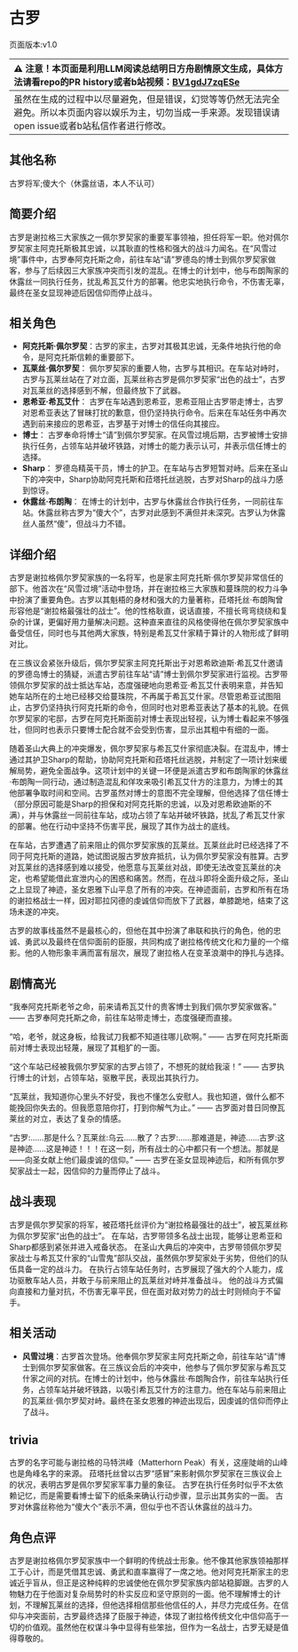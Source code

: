 # 古罗
页面版本:v1.0
 

| :warning: 注意！本页面是利用LLM阅读总结明日方舟剧情原文生成，具体方法请看repo的PR history或者b站视频：[BV1gdJ7zqESe](https://www.bilibili.com/video/BV1gdJ7zqESe/)         |
|:----------------------------|
| 虽然在生成的过程中以尽量避免，但是错误，幻觉等等仍然无法完全避免。所以本页面内容以娱乐为主，切勿当成一手来源。发现错误请open issue或者b站私信作者进行修改。|



## 其他名称
古罗将军;傻大个（休露丝语，本人不认可）
## 简要介绍
古罗是谢拉格三大家族之一佩尔罗契家的重要军事领袖，担任将军一职。他对佩尔罗契家主阿克托斯极其忠诚，以其耿直的性格和强大的战斗力闻名。在“风雪过境”事件中，古罗奉阿克托斯之命，前往车站“请”罗德岛的博士到佩尔罗契家做客，参与了后续因三大家族冲突而引发的混乱。在博士的计划中，他与布朗陶家的休露丝一同执行任务，扰乱希瓦艾什方的部署。他忠实地执行命令，不伤害无辜，最终在圣女显现神迹后因信仰而停止战斗。
## 相关角色
-   **阿克托斯·佩尔罗契**：古罗的家主，古罗对其极其忠诚，无条件地执行他的命令，是阿克托斯信赖的重要部下。
-   **瓦莱丝·佩尔罗契**： 佩尔罗契家的重要人物，古罗与其相识。在车站对峙时，古罗与瓦莱丝站在了对立面，瓦莱丝称古罗是佩尔罗契家“出色的战士”，古罗对瓦莱丝的选择感到不解，但最终放下了武器。
-   **恩希亚·希瓦艾什**： 古罗在车站遇到恩希亚，恩希亚阻止古罗带走博士，古罗对恩希亚表达了冒昧打扰的歉意，但仍坚持执行命令。后来在车站任务中再次遇到前来接应的恩希亚，古罗基于对博士的信任向其接应。
-   **博士**： 古罗奉命将博士“请”到佩尔罗契家。在风雪过境后期，古罗被博士安排执行任务，占领车站并破坏铁路，对博士的能力表示认可，并表示信任博士的选择。
-   **Sharp**： 罗德岛精英干员，博士的护卫。在车站与古罗短暂对峙。后来在圣山下的冲突中，Sharp协助阿克托斯和菈塔托丝逃脱，古罗对Sharp的战斗力感到惊讶。
-   **休露丝·布朗陶**： 在博士的计划中，古罗与休露丝合作执行任务，一同前往车站。休露丝称古罗为“傻大个”，古罗对此感到不满但并未深究。古罗认为休露丝人虽然“傻”，但战斗力不错。
## 详细介绍
古罗是谢拉格佩尔罗契家族的一名将军，也是家主阿克托斯·佩尔罗契非常信任的部下。他首次在“风雪过境”活动中登场，并在谢拉格三大家族和蔓珠院的权力斗争中扮演了重要角色。古罗以其魁梧的身材和强大的力量著称，菈塔托丝·布朗陶曾形容他是“谢拉格最强壮的战士”。他的性格耿直，说话直接，不擅长弯弯绕绕和复杂的计谋，更偏好用力量解决问题。这种直来直往的风格使得他在佩尔罗契家族中备受信任，同时也与其他两大家族，特别是希瓦艾什家精于算计的人物形成了鲜明对比。

在三族议会紧张升级后，佩尔罗契家主阿克托斯出于对恩希欧迪斯·希瓦艾什邀请的罗德岛博士的猜疑，派遣古罗前往车站“请”博士到佩尔罗契家进行监视。古罗带领佩尔罗契家的战士抵达车站，态度强硬地向恩希亚·希瓦艾什表明来意，并告知她车站所在的土地已经移交给蔓珠院，不再属于希瓦艾什家。尽管恩希亚试图阻止，古罗仍坚持执行阿克托斯的命令，但同时也对恩希亚表达了基本的礼貌。在佩尔罗契家的宅邸，古罗在阿克托斯面前对博士表现出轻视，认为博士看起来不够强壮，但同时也表示只要博士配合就不会受到伤害，显示出其粗中有细的一面。

随着圣山大典上的冲突爆发，佩尔罗契家与希瓦艾什家彻底决裂。在混乱中，博士通过其护卫Sharp的帮助，协助阿克托斯和菈塔托丝逃脱，并制定了一项计划来缓解局势，避免全面战争。这项计划中的关键一环便是派遣古罗和布朗陶家的休露丝·布朗陶一同行动，通过制造混乱和佯攻来吸引希瓦艾什方的注意力，为博士的其他部署争取时间和空间。古罗虽然对博士的意图不完全理解，但他选择了信任博士（部分原因可能是Sharp的担保和对阿克托斯的忠诚，以及对恩希欧迪斯的不满），并与休露丝一同前往车站，成功占领了车站并破坏铁路，扰乱了希瓦艾什家的部署。他在行动中坚持不伤害平民，展现了其作为战士的底线。

在车站，古罗遭遇了前来阻止的佩尔罗契家族的瓦莱丝。瓦莱丝此时已经选择了不同于阿克托斯的道路，她试图说服古罗放弃抵抗，认为佩尔罗契家没有胜算。古罗对瓦莱丝的选择感到难以接受，他愿意与瓦莱丝对战，即使无法改变瓦莱丝的决定，也希望能借此宣泄内心的困惑和痛苦。然而，在战斗即将全面升级之际，圣山之上显现了神迹，圣女恩雅下山平息了所有的冲突。在神迹面前，古罗和所有在场的谢拉格战士一样，因对耶拉冈德的虔诚信仰而放下了武器，单膝跪地，结束了这场未遂的冲突。

古罗的故事线虽然不是最核心的，但他在其中扮演了串联和执行的角色，他的忠诚、勇武以及最终在信仰面前的臣服，共同构成了谢拉格传统文化和力量的一个缩影。他的人物形象丰满而富有层次，展现了谢拉格人在变革浪潮中的挣扎与选择。
## 剧情高光
“我奉阿克托斯老爷之命，前来请希瓦艾什的贵客博士到我们佩尔罗契家做客。”
—— 古罗奉阿克托斯之命，前往车站带走博士，态度强硬而直接。

“哈，老爷，就这身板，给我试刀我都不知道往哪儿砍啊。”
—— 古罗在阿克托斯面前对博士表现出轻蔑，展现了其粗犷的一面。

“这个车站已经被我佩尔罗契家的古罗占领了，不想死的就给我滚！”
—— 古罗执行博士的计划，占领车站，驱散平民，表现出其执行力。

“瓦莱丝，我知道你心里头不好受，我也不懂怎么安慰人。我也知道，做什么都不能挽回你失去的。但我愿意陪你打，打到你解气为止。”
—— 古罗面对昔日同僚瓦莱丝的对立，表达了复杂的情感。

“古罗:......那是什么？瓦莱丝:乌云......散了？古罗:......那难道是，神迹......古罗:这是神迹......这是神迹！！！在这一刻，所有战士的心中都只有一个想法。那就是——向圣女献上他们最虔诚的信仰。”
—— 古罗在圣女显现神迹后，和所有佩尔罗契家战士一起，因信仰的力量而停止了战斗。
## 战斗表现
古罗是佩尔罗契家的将军，被菈塔托丝评价为“谢拉格最强壮的战士”，被瓦莱丝称为佩尔罗契家“出色的战士”。
在车站，古罗带领多名战士出现，能够让恩希亚和Sharp都感到紧张并进入戒备状态。
在圣山大典后的冲突中，古罗带领佩尔罗契家战士与希瓦艾什家的“山雪鬼”部队交战，虽然佩尔罗契家处于劣势，但他们的队伍具备一定的战斗力。
在执行占领车站任务时，古罗展现了强大的个人能力，成功驱散车站人员，并敢于与前来阻止的瓦莱丝对峙并准备战斗。
他的战斗方式偏向直接和力量对抗，不伤害无辜平民，但在面对敌对势力的战士时则倾向于不留手。
## 相关活动
-   **风雪过境**：古罗首次登场。他奉佩尔罗契家主阿克托斯之命，前往车站“请”博士到佩尔罗契家做客。在三族议会后的冲突中，他参与了佩尔罗契家与希瓦艾什家之间的对抗。在博士的计划中，他与休露丝·布朗陶合作，前往车站执行任务，占领车站并破坏铁路，以吸引希瓦艾什方的注意力。他在车站与前来阻止的瓦莱丝·佩尔罗契对峙。最终在圣女恩雅的神迹出现后，因虔诚的信仰而停止了战斗。
## trivia
古罗的名字可能与谢拉格的马特洪峰（Matterhorn Peak）有关，这座陡峭的山峰也是角峰名字的来源。
菈塔托丝曾以古罗“感冒”来影射佩尔罗契家在三族议会上的状况，表明古罗是佩尔罗契家军事力量的象征。
古罗在执行任务时似乎不太依赖记忆，而是需要看博士留下的纸条来确认行动步骤，显示出其务实的一面。
古罗对休露丝称他为“傻大个”表示不满，但似乎也不否认休露丝的战斗力。
## 角色点评
古罗是谢拉格佩尔罗契家族中一个鲜明的传统战士形象。他不像其他家族领袖那样工于心计，而是凭借其忠诚、勇武和直率赢得了一席之地。他对阿克托斯家主的忠诚近乎盲从，但正是这种纯粹的忠诚使他在佩尔罗契家族内部站稳脚跟。古罗的人物魅力在于他面对复杂局势时的朴实反应和坚守原则的一面。他不理解博士的计划，不理解瓦莱丝的选择，但他选择相信那些他信任的人，并尽力完成任务。在信仰与冲突面前，古罗最终选择了臣服于神迹，体现了谢拉格传统文化中信仰高于一切的价值观。虽然他在权谋斗争中显得有些笨拙，但作为一名战士，古罗无疑是值得尊敬的。